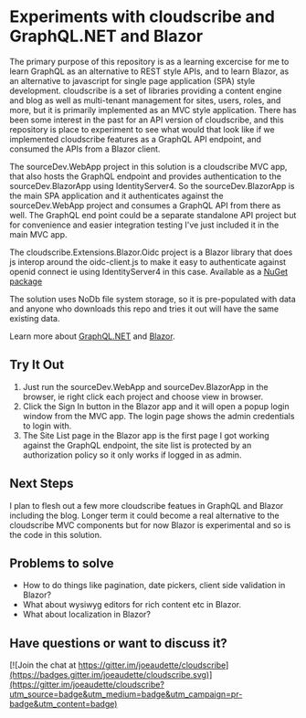 # Experiments with cloudscribe and GraphQL.NET and Blazor

The primary purpose of this repository is as a learning excercise for me to learn GraphQL as an alternative to REST style APIs, and to learn Blazor, as an alternative to javascript for single page application (SPA) style development. cloudscribe is a set of libraries providing a content engine and blog as well as multi-tenant management for sites, users, roles, and more, but it is primarily implemented as an MVC style application. There has been some interest in the past for an API version of cloudscribe, and this repository is place to experiment to see what would that look like if we implemented cloudscribe features as a GraphQL API endpoint, and consumed the APIs from a Blazor client.

The sourceDev.WebApp project in this solution is a cloudscribe MVC app, that also hosts the GraphQL endpoint and provides authentication to the sourceDev.BlazorApp using IdentityServer4. So the sourceDev.BlazorApp is the main SPA application and it authenticates against the sourceDev.WebApp project and consumes a GraphQL API from there as well. The GraphQL end point could be a separate standalone API project but for convenience and easier integration testing I've just included it in the main MVC app.

The cloudscribe.Extensions.Blazor.Oidc project is a Blazor library that does js interop around the oidc-client.js to make it easy to authenticate against openid connect ie using IdentityServer4 in this case. Available as a [NuGet package](https://www.nuget.org/packages/cloudscribe.Extensions.Blazor.Oidc/)

The solution uses NoDb file system storage, so it is pre-populated with data and anyone who downloads this repo and tries it out will have the same existing data.

Learn more about [GraphQL.NET](https://github.com/graphql-dotnet/graphql-dotnet) and [Blazor](https://blazor.net/).

## Try It Out

1. Just run the sourceDev.WebApp and sourceDev.BlazorApp in the browser, ie right click each project and choose view in browser.
2. Click the Sign In button in the Blazor app and it will open a popup login window from the MVC app. The login page shows the admin credentials to login with.
3. The Site List page in the Blazor app is the first page I got working against the GraphQL endpoint, the site list is protected by an authorization policy so it only works if logged in as admin.

## Next Steps

I plan to flesh out a few more cloudscribe featues in GraphQL and Blazor including the blog. Longer term it could become a real alternative to the cloudscribe MVC components but for now Blazor is experimental and so is the code in this solution.

## Problems to solve

* How to do things like pagination, date pickers, client side validation in Blazor? 
* What about wysiwyg editors for rich content etc in Blazor. 
* What about localization in Blazor?


## Have questions or want to discuss it?

[![Join the chat at https://gitter.im/joeaudette/cloudscribe](https://badges.gitter.im/joeaudette/cloudscribe.svg)](https://gitter.im/joeaudette/cloudscribe?utm_source=badge&utm_medium=badge&utm_campaign=pr-badge&utm_content=badge)


